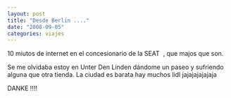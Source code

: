 ```yaml
---
layout: post
title: "Desde Berlin ...."
date: "2008-09-05"
categories: viajes
---
```


10 miutos de internet en el concesionario de la SEAT  , que majos que son.

Se me olvidaba estoy en Unter Den Linden dándome un paseo y sufriendo alguna que otra tienda. La ciudad es barata hay muchos lidl jajajajajajaja

DANKE !!!!
